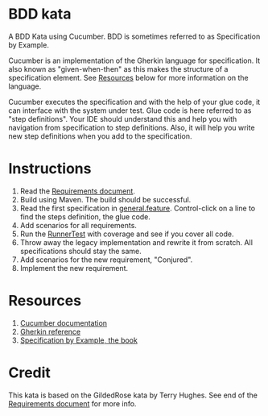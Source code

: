# BDD kata
A BDD Kata using Cucumber. BDD is sometimes referred to as Specification by Example.

Cucumber is an implementation of the Gherkin language for specification. It also known as "given-when-then" as this
makes the structure of a specification element. See [Resources](#Resources) below for more information on the language.

Cucumber executes the specification and with the help of your glue code, it can interface with the system under test.
Glue code is here referred to as "step definitions". Your IDE should understand this and help you with navigation 
from specification to step definitions. Also, it will help you write new step definitions when you add to the 
specification. 

# Instructions

1. Read the [Requirements document](Requirements.md).
1. Build using Maven. The build should be successful.
1. Read the first specification in [general.feature](src/test/resources/specification/general.feature).
Control-click on a line to find the steps definition, the glue code.
1. Add scenarios for all requirements.
1. Run the [RunnerTest](src/test/java/RunnerTest.java) with coverage and see if you cover all code.
1. Throw away the legacy implementation and rewrite it from scratch. All specifications should stay the same.
1. Add scenarios for the new requirement, "Conjured". 
1. Implement the new requirement.

# Resources

1. [Cucumber documentation](https://cucumber.io/docs)
1. [Gherkin reference](https://cucumber.io/docs/reference) 
1. [Specification by Example, the book](https://gojko.net/books/specification-by-example/)

# Credit

This kata is based on the GildedRose kata by Terry Hughes. 
See end of the [Requirements document](Requirements.md) for more info.
